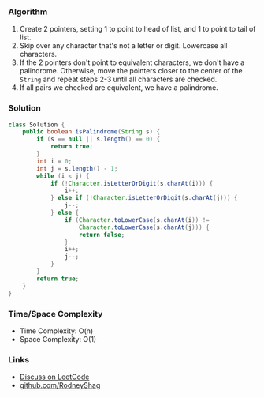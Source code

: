 ### Algorithm

1. Create 2 pointers, setting 1 to point to head of list, and 1 to point to tail of list.
1. Skip over any character that's not a letter or digit. Lowercase all characters.
1. If the 2 pointers don't point to equivalent characters, we don't have a palindrome. Otherwise, move the pointers closer to the center of the `String` and repeat steps 2-3 until all characters are checked.
1. If all pairs we checked are equivalent, we have a palindrome.

### Solution

```java
class Solution {
    public boolean isPalindrome(String s) {
        if (s == null || s.length() == 0) {
            return true;
        }
        int i = 0;
        int j = s.length() - 1;
        while (i < j) {
            if (!Character.isLetterOrDigit(s.charAt(i))) {
                i++;
            } else if (!Character.isLetterOrDigit(s.charAt(j))) {
                j--;
            } else {
                if (Character.toLowerCase(s.charAt(i)) !=
                    Character.toLowerCase(s.charAt(j))) {
                    return false;
                }
                i++;
                j--;
            }
        }
        return true;
    }
}
```

### Time/Space Complexity

-  Time Complexity: O(n)
- Space Complexity: O(1)

### Links

- [Discuss on LeetCode](https://leetcode.com/problems/valid-palindrome/discuss/426260)
- [github.com/RodneyShag](https://github.com/RodneyShag)
